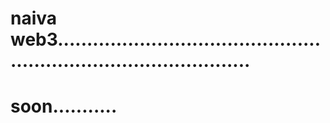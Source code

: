 # naiva web3......................................................................................
# soon...........
